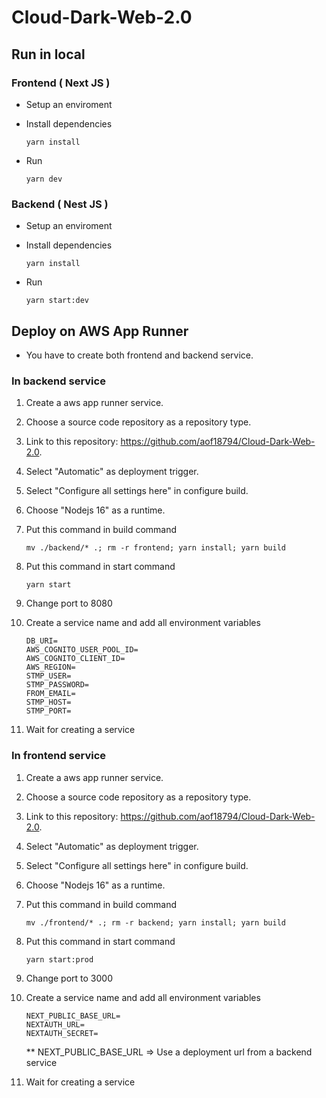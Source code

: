 # Cloud-Dark-Web-2.0


## **Run in local**

### Frontend ( Next JS )
- Setup an enviroment
- Install dependencies
  
  ```
  yarn install
  ```
- Run

  ```
  yarn dev
  ```

### Backend ( Nest JS )
- Setup an enviroment
- Install dependencies
  
  ```
  yarn install
  ```
- Run

    ```
    yarn start:dev
    ```

## **Deploy on AWS App Runner**
- You have to create both frontend and backend service.

### In backend service
1. Create a aws app runner service.
2. Choose a source code repository as a repository type.
3. Link to this repository: https://github.com/aof18794/Cloud-Dark-Web-2.0.
4. Select "Automatic" as deployment trigger.
5. Select "Configure all settings here" in configure build.
6. Choose "Nodejs 16" as a runtime.
7. Put this command in build command
   
   ```
   mv ./backend/* .; rm -r frontend; yarn install; yarn build
   ```
8. Put this command in start command
   
    ```
    yarn start
    ```
9.  Change port to 8080
10. Create a service name and add all environment variables
    
    ```
    DB_URI=
    AWS_COGNITO_USER_POOL_ID=
    AWS_COGNITO_CLIENT_ID=
    AWS_REGION=
    STMP_USER=
    STMP_PASSWORD=
    FROM_EMAIL=
    STMP_HOST=
    STMP_PORT=
    ```
11. Wait for creating a service

### In frontend service
1. Create a aws app runner service.
2. Choose a source code repository as a repository type.
3. Link to this repository: https://github.com/aof18794/Cloud-Dark-Web-2.0.
4. Select "Automatic" as deployment trigger.
5. Select "Configure all settings here" in configure build.
6. Choose "Nodejs 16" as a runtime.
7. Put this command in build command
   
   ```
   mv ./frontend/* .; rm -r backend; yarn install; yarn build
   ```
8. Put this command in start command
   
    ```
    yarn start:prod
    ```
9.  Change port to 3000
10. Create a service name and add all environment variables
    
    ```
    NEXT_PUBLIC_BASE_URL=
    NEXTAUTH_URL=
    NEXTAUTH_SECRET=
    ```

    ** NEXT_PUBLIC_BASE_URL => Use a deployment url from a backend service
11. Wait for creating a service


